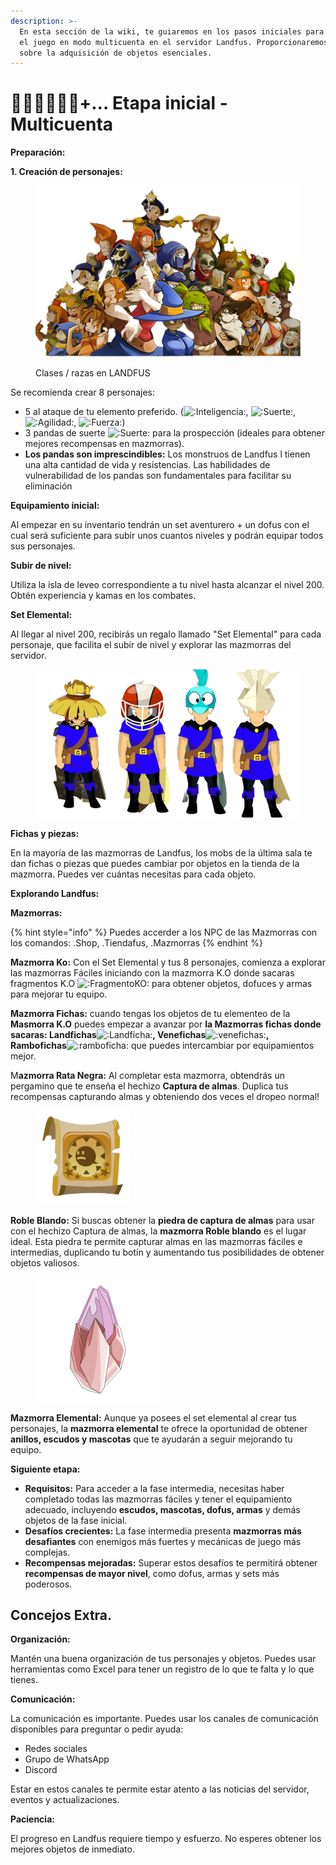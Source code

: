 ```yaml
---
description: >-
  En esta sección de la wiki, te guiaremos en los pasos iniciales para iniciar
  el juego en modo multicuenta en el servidor Landfus. Proporcionaremos detalles
  sobre la adquisición de objetos esenciales.
---
```


# 🧙🏻‍♂️🧙🏽‍♂️+... Etapa inicial -Multicuenta

**Preparación:**

**1. Creación de personajes:**

<figure><img src="../../.gitbook/assets/1-removebg-preview (3) (1) (1).png" alt=""><figcaption><p>Clases / razas en LANDFUS</p></figcaption></figure>

Se recomienda crear 8 personajes:

* 5 al ataque de tu elemento preferido. (<img src="https://cdn.discordapp.com/emojis/1215752783072985169.webp?size=96&#x26;quality=lossless" alt=":Inteligencia:" data-size="line">, <img src="https://cdn.discordapp.com/emojis/1215752981400784986.webp?size=96&#x26;quality=lossless" alt=":Suerte:" data-size="line">, <img src="https://cdn.discordapp.com/emojis/1215752778098671636.webp?size=96&#x26;quality=lossless" alt=":Agilidad:" data-size="line">, <img src="https://cdn.discordapp.com/emojis/1215752779654500402.webp?size=96&#x26;quality=lossless" alt=":Fuerza:" data-size="line">)
* 3 pandas de suerte <img src="https://cdn.discordapp.com/emojis/1215752981400784986.webp?size=96&#x26;quality=lossless" alt=":Suerte:" data-size="line"> para la prospección (ideales para obtener mejores recompensas en mazmorras).&#x20;
* **Los pandas son imprescindibles:** Los monstruos de Landfus l tienen una alta cantidad de vida y resistencias. Las habilidades de vulnerabilidad de los pandas son fundamentales para facilitar su eliminación

**Equipamiento inicial:**

Al empezar en su inventario tendrán un set aventurero + un dofus con el cual será suficiente para subir unos cuantos niveles y podrán equipar todos sus personajes.

**Subir de nivel:**

Utiliza la isla de leveo correspondiente a tu nivel hasta alcanzar el nivel 200. Obtén experiencia y kamas en los combates.

**Set Elemental:**

Al llegar al nivel 200, recibirás un regalo llamado "Set Elemental" para cada personaje, que facilita el subir de nivel y explorar las mazmorras del servidor.

<figure><img src="../../.gitbook/assets/image (26).png" alt=""><figcaption></figcaption></figure>

**Fichas y piezas:**

En la mayoría de las mazmorras de Landfus, los mobs de la última sala te dan fichas o piezas que puedes cambiar por objetos en la tienda de la mazmorra. Puedes ver cuántas necesitas para cada objeto.

**Explorando Landfus:**

&#x20;**Mazmorras:**

{% hint style="info" %}
Puedes accerder a los NPC de las Mazmorras con los comandos: .Shop, .Tiendafus, .Mazmorras
{% endhint %}

**Mazmorra Ko:** Con el Set Elemental y tus 8 personajes, comienza a explorar las mazmorras Fáciles iniciando con la mazmorra K.O donde sacaras fragmentos K.O ![:FragmentoKO:](https://cdn.discordapp.com/emojis/1215739697180180542.webp?size=96\&quality=lossless)  para obtener objetos, dofuces y armas  para mejorar tu equipo.

**Mazmorra Fichas:** cuando tengas los objetos de tu elementeo de la **Masmorra K.O** puedes empezar a avanzar por **la Mazmorras fichas donde sacaras: Landfichas**<img src="https://cdn.discordapp.com/emojis/1218740715895525526.webp?size=96&#x26;quality=lossless" alt=":Landficha:" data-size="line">**, Venefichas**<img src="https://cdn.discordapp.com/emojis/1218745164047319070.webp?size=96&#x26;quality=lossless" alt=":venefichas:" data-size="line">**, Rambofichas**<img src="https://cdn.discordapp.com/emojis/1218735351531573338.webp?size=96&#x26;quality=lossless" alt=":ramboficha:" data-size="line"> que puedes intercambiar por equipamientos mejor.&#x20;

&#x20;M**azmorra Rata Negra:** Al completar esta mazmorra, obtendrás un pergamino que te enseña el hechizo **Captura de almas**. Duplica tus recompensas capturando almas y obteniendo dos veces el dropeo normal!

<figure><img src="../../.gitbook/assets/image (2) (1) (1).png" alt="" width="150"><figcaption></figcaption></figure>

**Roble Blando:** Si buscas obtener la **piedra de captura de almas** para usar con el hechizo Captura de almas, la **mazmorra Roble blando** es el lugar ideal. Esta piedra te permite capturar almas en las mazmorras fáciles e intermedias, duplicando tu botín y aumentando tus posibilidades de obtener objetos valiosos.

<figure><img src="../../.gitbook/assets/image (3) (1) (1).png" alt=""><figcaption></figcaption></figure>

**Mazmorra Elemental:** Aunque ya posees el set elemental al crear tus personajes, la **mazmorra elemental** te ofrece la oportunidad de obtener **anillos, escudos y mascotas** que te ayudarán a seguir mejorando tu equipo.

**Siguiente etapa:**&#x20;

* **Requisitos:** Para acceder a la fase intermedia, necesitas haber completado todas las mazmorras fáciles y tener el equipamiento adecuado, incluyendo **escudos, mascotas, dofus, armas** y demás objetos de la fase inicial.
* **Desafíos crecientes:** La fase intermedia presenta **mazmorras más desafiantes** con enemigos más fuertes y mecánicas de juego más complejas.
* **Recompensas mejoradas:** Superar estos desafíos te permitirá obtener **recompensas de mayor nivel**, como dofus, armas y sets más poderosos.

## **Concejos Extra.**

**Organización:**

Mantén una buena organización de tus personajes y objetos. Puedes usar herramientas como Excel para tener un registro de lo que te falta y lo que tienes.

**Comunicación:**

La comunicación es importante. Puedes usar los canales de comunicación disponibles para preguntar o pedir ayuda:

* Redes sociales
* Grupo de WhatsApp
* Discord

Estar en estos canales te permite estar atento a las noticias del servidor, eventos y actualizaciones.

**Paciencia:**

El progreso en Landfus requiere tiempo y esfuerzo. No esperes obtener los mejores objetos de inmediato.

